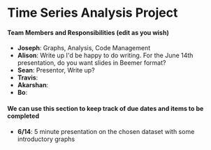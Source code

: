# Time Series Analysis Project

#### Team Members and Responsibilities (edit as you wish)

- **Joseph**: Graphs, Analysis, Code Management
- **Alison**: Write up
              I'd be happy to do writing.  For the June 14th presentation, do you want slides in Beemer format?
- **Sean**: Presentor, Write up?
- **Travis**:
- **Akarshan**:
- **Bo**:


#### We can use this section to keep track of due dates and items to be completed

- **6/14**: 5 minute presentation on the chosen dataset with some introductory graphs
